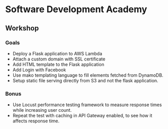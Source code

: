 # Software Development Academy
## Workshop

### Goals

* Deploy a Flask application to AWS Lambda
* Attach a custom domain with SSL certificate
* Add HTML template to the Flask application
* Add Login with Facebook
* Use mako templating language to fill elements fetched from DynamoDB.
* Setup static file serving directly from S3 and not the flask application.

### Bonus
* Use Locust performance testing framework to measure response times while increasing user count.
* Repeat the test with caching in API Gateway enabled, to see how it affects response time.
